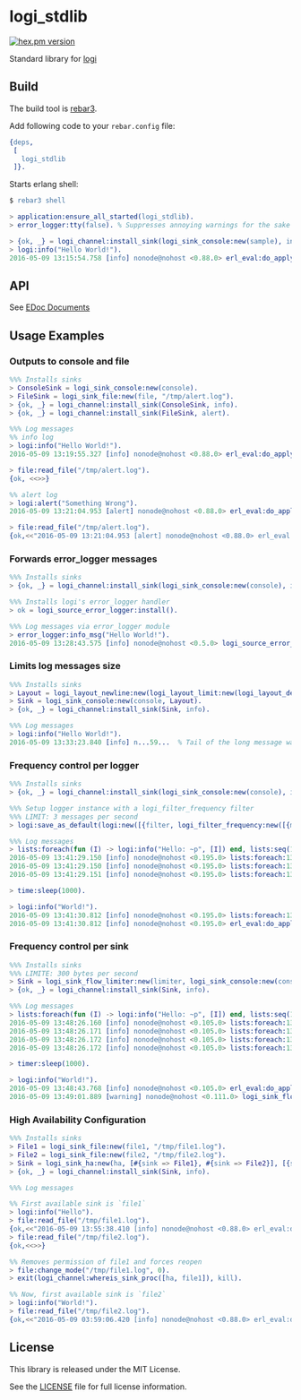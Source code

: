 logi_stdlib
===========

[![hex.pm version](https://img.shields.io/hexpm/v/logi_stdlib.svg)](https://hex.pm/packages/logi_stdlib)

Standard library for [logi](https://github.com/sile/logi)

Build
-----

The build tool is [rebar3](https://github.com/erlang/rebar3).

Add following code to your `rebar.config` file:
```erlang
{deps,
 [
   logi_stdlib
 ]}.
```

Starts erlang shell:
```erlang
$ rebar3 shell

> application:ensure_all_started(logi_stdlib).
> error_logger:tty(false). % Suppresses annoying warnings for the sake of brevity

> {ok, _} = logi_channel:install_sink(logi_sink_console:new(sample), info).
> logi:info("Hello World!").
2016-05-09 13:15:54.758 [info] nonode@nohost <0.88.0> erl_eval:do_apply:674 [] Hello World!
```

API
---

See [EDoc Documents](doc/README.md)

Usage Examples
--------------

### Outputs to console and file

```erlang
%%% Installs sinks
> ConsoleSink = logi_sink_console:new(console).
> FileSink = logi_sink_file:new(file, "/tmp/alert.log").
> {ok, _} = logi_channel:install_sink(ConsoleSink, info).
> {ok, _} = logi_channel:install_sink(FileSink, alert).

%%% Log messages
%% info log
> logi:info("Hello World!").
2016-05-09 13:19:55.327 [info] nonode@nohost <0.88.0> erl_eval:do_apply:674 [] Hello World!

> file:read_file("/tmp/alert.log").
{ok, <<>>}

%% alert log
> logi:alert("Something Wrong").
2016-05-09 13:21:04.953 [alert] nonode@nohost <0.88.0> erl_eval:do_apply:674 [] Something Wrong

> file:read_file("/tmp/alert.log").
{ok,<<"2016-05-09 13:21:04.953 [alert] nonode@nohost <0.88.0> erl_eval:do_apply:674 [] Something Wrong\n">>}
```

### Forwards error_logger messages

```erlang
%%% Installs sinks
> {ok, _} = logi_channel:install_sink(logi_sink_console:new(console), info).

%%% Installs logi's error_logger handler
> ok = logi_source_error_logger:install().

%%% Log messages via error_logger module
> error_logger:info_msg("Hello World!").
2016-05-09 13:28:43.575 [info] nonode@nohost <0.5.0> logi_source_error_logger:default_log_fun:144 [gleader=<0.86.0>,sender=<0.88.0>] Hello World!
```

### Limits log messages size

```erlang
%%% Installs sinks
> Layout = logi_layout_newline:new(logi_layout_limit:new(logi_layout_default:new(), [{max_size, 32}])). % limit: 32 bytes
> Sink = logi_sink_console:new(console, Layout).
> {ok, _} = logi_channel:install_sink(Sink, info).

%%% Log messages
> logi:info("Hello World!").
2016-05-09 13:33:23.840 [info] n...59...  % Tail of the long message was abbreviated
```

### Frequency control per logger

```erlang
%%% Installs sinks
> {ok, _} = logi_channel:install_sink(logi_sink_console:new(console), info).

%%% Setup logger instance with a logi_filter_frequency filter
%%% LIMIT: 3 messages per second
> logi:save_as_default(logi:new([{filter, logi_filter_frequency:new([{max_count, 3}, {period, 1000}])}])).

%%% Log messages
> lists:foreach(fun (I) -> logi:info("Hello: ~p", [I]) end, lists:seq(1, 10)).
2016-05-09 13:41:29.150 [info] nonode@nohost <0.195.0> lists:foreach:1337 [] Hello: 1
2016-05-09 13:41:29.150 [info] nonode@nohost <0.195.0> lists:foreach:1337 [] Hello: 2
2016-05-09 13:41:29.151 [info] nonode@nohost <0.195.0> lists:foreach:1337 [] Hello: 3

> time:sleep(1000).

> logi:info("World!").
2016-05-09 13:41:30.812 [info] nonode@nohost <0.195.0> lists:foreach:1337 [] Over a period of 1.661 seconds, 7 messages were dropped
2016-05-09 13:41:30.812 [info] nonode@nohost <0.195.0> erl_eval:do_apply:674 [] World!
```

### Frequency control per sink

```erlang
%%% Installs sinks
%%% LIMITE: 300 bytes per second
> Sink = logi_sink_flow_limiter:new(limiter, logi_sink_console:new(console), [{write_rate_limits, [{300, 1000}]}]).
> {ok, _} = logi_channel:install_sink(Sink, info).

%%% Log messages
> lists:foreach(fun (I) -> logi:info("Hello: ~p", [I]) end, lists:seq(1, 10)).
2016-05-09 13:48:26.160 [info] nonode@nohost <0.105.0> lists:foreach:1337 [] Hello: 1
2016-05-09 13:48:26.171 [info] nonode@nohost <0.105.0> lists:foreach:1337 [] Hello: 2
2016-05-09 13:48:26.172 [info] nonode@nohost <0.105.0> lists:foreach:1337 [] Hello: 3
2016-05-09 13:48:26.172 [info] nonode@nohost <0.105.0> lists:foreach:1337 [] Hello: 4

> timer:sleep(1000).

> logi:info("World!").
2016-05-09 13:48:43.768 [info] nonode@nohost <0.105.0> erl_eval:do_apply:674 [] World!
2016-05-09 13:49:01.889 [warning] nonode@nohost <0.111.0> logi_sink_flow_limiter_writer:report_omissions:189 [] Over a period of 60 seconds, 6 info messages were omitted: channel=logi_default_log, reason=rate_exceeded (e.g. [{pid,module,line},{<0.105.0>,lists,1337}])
```

### High Availability Configuration

```erlang
%%% Installs sinks
> File1 = logi_sink_file:new(file1, "/tmp/file1.log").
> File2 = logi_sink_file:new(file2, "/tmp/file2.log").
> Sink = logi_sink_ha:new(ha, [#{sink => File1}, #{sink => File2}], [{strategy, first_available}, {logger, null}]).
> {ok, _} = logi_channel:install_sink(Sink, info).

%%% Log messages

%% First available sink is `file1`
> logi:info("Hello").
> file:read_file("/tmp/file1.log").
{ok,<<"2016-05-09 13:55:38.410 [info] nonode@nohost <0.88.0> erl_eval:do_apply:674 [] Hello\n">>}
> file:read_file("/tmp/file2.log").
{ok,<<>>}

%% Removes permission of file1 and forces reopen
> file:change_mode("/tmp/file1.log", 0).
> exit(logi_channel:whereis_sink_proc([ha, file1]), kill).

%% Now, first available sink is `file2`
> logi:info("World!").
> file:read_file("/tmp/file2.log").
{ok,<<"2016-05-09 03:59:06.420 [info] nonode@nohost <0.88.0> erl_eval:do_apply:674 [] World!\n">>}
```

License
-------

This library is released under the MIT License.

See the [LICENSE](LICENSE) file for full license information.
